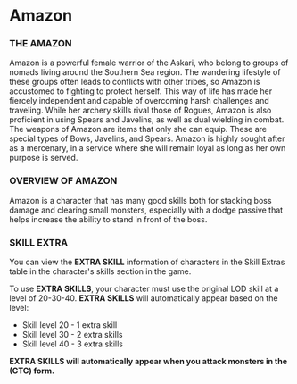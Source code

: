 # Amazon

### THE AMAZON

Amazon is a powerful female warrior of the Askari, who belong to groups of nomads living around the Southern Sea region. The wandering lifestyle of these groups often leads to conflicts with other tribes, so Amazon is accustomed to fighting to protect herself. This way of life has made her fiercely independent and capable of overcoming harsh challenges and traveling. While her archery skills rival those of Rogues, Amazon is also proficient in using Spears and Javelins, as well as dual wielding in combat. The weapons of Amazon are items that only she can equip. These are special types of Bows, Javelins, and Spears. Amazon is highly sought after as a mercenary, in a service where she will remain loyal as long as her own purpose is served.

### OVERVIEW OF AMAZON

Amazon is a character that has many good skills both for stacking boss damage and clearing small monsters, especially with a dodge passive that helps increase the ability to stand in front of the boss.

### SKILL EXTRA

You can view the **EXTRA SKILL** information of characters in the Skill Extras table in the character's skills section in the game.

To use **EXTRA SKILLS**, your character must use the original LOD skill at a level of 20-30-40. **EXTRA SKILLS** will automatically appear based on the level:&nbsp;

* Skill level 20 - 1 extra skill
* Skill level 30 - 2 extra skills
* Skill level 40 - 3 extra skills

**EXTRA SKILLS will automatically appear when you attack monsters in the (CTC) form.**